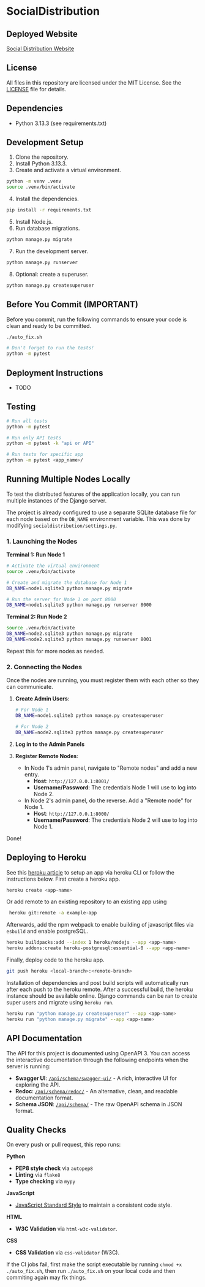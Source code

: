 SocialDistribution
===================================

## Deployed Website
[Social Distribution Website]([https://social-distribution-aqua-simon-5ef58288e759.herokuapp.com/])

## License

All files in this repository are licensed under the MIT License. See the [LICENSE](LICENSE) file for details.

## Dependencies

* Python 3.13.3 (see requirements.txt)

## Development Setup

1. Clone the repository.
2. Install Python 3.13.3.
3. Create and activate a virtual environment.
```bash
python -m venv .venv
source .venv/bin/activate
```
4. Install the dependencies.
```bash
pip install -r requirements.txt
```
5. Install Node.js.
6. Run database migrations.
```bash
python manage.py migrate
```
7. Run the development server.
```bash
python manage.py runserver
```
8. Optional: create a superuser.
```bash
python manage.py createsuperuser
```

## Before You Commit (IMPORTANT)

Before you commit, run the following commands to ensure your code is clean and ready to be committed.

```bash
./auto_fix.sh

# Don't forget to run the tests!
python -m pytest
```

## Deployment Instructions

* TODO

## Testing
```bash
# Run all tests
python -m pytest

# Run only API tests
python -m pytest -k "api or API"

# Run tests for specific app
python -m pytest <app_name>/
```

## Running Multiple Nodes Locally

To test the distributed features of the application locally, you can run multiple instances of the Django server.

The project is already configured to use a separate SQLite database file for each node based on the `DB_NAME` environment variable. This was done by modifying `socialdistribution/settings.py`.

### 1. Launching the Nodes

**Terminal 1: Run Node 1**
```bash
# Activate the virtual environment
source .venv/bin/activate

# Create and migrate the database for Node 1
DB_NAME=node1.sqlite3 python manage.py migrate

# Run the server for Node 1 on port 8000
DB_NAME=node1.sqlite3 python manage.py runserver 8000
```

**Terminal 2: Run Node 2**
```bash
source .venv/bin/activate
DB_NAME=node2.sqlite3 python manage.py migrate
DB_NAME=node2.sqlite3 python manage.py runserver 8001
```

Repeat this for more nodes as needed.

### 2. Connecting the Nodes

Once the nodes are running, you must register them with each other so they can communicate.

1.  **Create Admin Users**:
    ```bash
    # For Node 1
    DB_NAME=node1.sqlite3 python manage.py createsuperuser

    # For Node 2
    DB_NAME=node2.sqlite3 python manage.py createsuperuser
    ```

2.  **Log in to the Admin Panels**

3.  **Register Remote Nodes**:
    - In Node 1's admin panel, navigate to "Remote nodes" and add a new entry.
        - **Host**: `http://127.0.0.1:8001/`
        - **Username/Password**: The credentials Node 1 will use to log into Node 2.
    - In Node 2's admin panel, do the reverse. Add a "Remote node" for Node 1.
        - **Host**: `http://127.0.0.1:8000/`
        - **Username/Password**: The credentials Node 2 will use to log into Node 1.

Done!

## Deploying to Heroku
See this [heroku article](https://devcenter.heroku.com/articles/git) to setup an app via heroku CLI or follow the instructions below. First create a heroku app.

```bash
heroku create <app-name>
```

Or add remote to an existing repository to an existing app using

```bash
 heroku git:remote -a example-app
```

Afterwards, add the npm webpack to enable building of javascript files via `esbuild` and enable postgreSQL. 

```bash
heroku buildpacks:add --index 1 heroku/nodejs --app <app-name>
heroku addons:create heroku-postgresql:essential-0 --app <app-name>
```

Finally, deploy code to the heroku app.
```bash
git push heroku <local-branch>:<remote-branch>
```

Installation of dependencies and post build scripts will automatically run after each push to the heroku remote. After a successful build, the heroku instance should be available online. Django commands can be ran to create super users and migrate using `heroku run`.

```bash
heroku run "python manage.py createsuperuser" --app <app-name>
heroku run "python manage.py migrate" --app <app-name>
```


## API Documentation

The API for this project is documented using OpenAPI 3. You can access the interactive documentation through the following endpoints when the server is running:

- **Swagger UI**: [`/api/schema/swagger-ui/`](/api/schema/swagger-ui/) - A rich, interactive UI for exploring the API.
- **Redoc**: [`/api/schema/redoc/`](/api/schema/redoc/) - An alternative, clean, and readable documentation format.
- **Schema JSON**: [`/api/schema/`](/api/schema/) - The raw OpenAPI schema in JSON format.

## Quality Checks
On every push or pull request, this repo runs:

**Python**
- **PEP8 style check** via `autopep8`
- **Linting** via `flake8`
- **Type checking** via `mypy`

**JavaScript**
- [JavaScript Standard Style](https://standardjs.com/) to maintain a consistent code style.

**HTML**
- **W3C Validation** via `html-w3c-validator`.

**CSS**
- **CSS Validation** via `css-validator` (W3C).

If the CI jobs fail, first make the script executable by running `chmod +x ./auto_fix.sh`, then run `./auto_fix.sh` on your local code and then commiting again may fix things.
